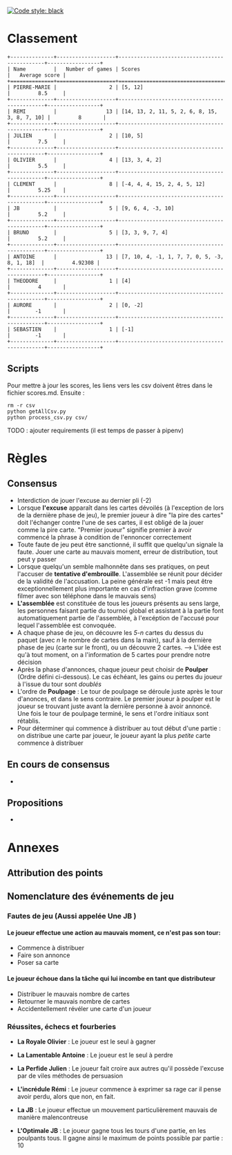 [![Code style: black](https://img.shields.io/badge/code%20style-black-000000.svg)](https://github.com/ambv/black)

# Classement
```
+--------------+-------------------+----------------------------------------------+-----------------+
| Name         |   Number of games | Scores                                       |   Average score |
+==============+===================+==============================================+=================+
| PIERRE-MARIE |                 2 | [5, 12]                                      |         8.5     |
+--------------+-------------------+----------------------------------------------+-----------------+
| REMI         |                13 | [14, 13, 2, 11, 5, 2, 6, 8, 15, 3, 8, 7, 10] |         8       |
+--------------+-------------------+----------------------------------------------+-----------------+
| JULIEN       |                 2 | [10, 5]                                      |         7.5     |
+--------------+-------------------+----------------------------------------------+-----------------+
| OLIVIER      |                 4 | [13, 3, 4, 2]                                |         5.5     |
+--------------+-------------------+----------------------------------------------+-----------------+
| CLEMENT      |                 8 | [-4, 4, 4, 15, 2, 4, 5, 12]                  |         5.25    |
+--------------+-------------------+----------------------------------------------+-----------------+
| JB           |                 5 | [9, 6, 4, -3, 10]                            |         5.2     |
+--------------+-------------------+----------------------------------------------+-----------------+
| BRUNO        |                 5 | [3, 3, 9, 7, 4]                              |         5.2     |
+--------------+-------------------+----------------------------------------------+-----------------+
| ANTOINE      |                13 | [7, 10, 4, -1, 1, 7, 7, 0, 5, -3, 8, 1, 18]  |         4.92308 |
+--------------+-------------------+----------------------------------------------+-----------------+
| THEODORE     |                 1 | [4]                                          |         4       |
+--------------+-------------------+----------------------------------------------+-----------------+
| AURORE       |                 2 | [0, -2]                                      |        -1       |
+--------------+-------------------+----------------------------------------------+-----------------+
| SEBASTIEN    |                 1 | [-1]                                         |        -1       |
+--------------+-------------------+----------------------------------------------+-----------------+
```

## Scripts
Pour mettre à jour les scores, les liens vers les csv doivent êtres dans le fichier scores.md. Ensuite :
```
rm -r csv
python getAllCsv.py
python process_csv.py csv/
```
TODO : ajouter requirements (il est temps de passer à pipenv)

# Règles

## Consensus

- Interdiction de jouer l'excuse au dernier pli (-2)
- Lorsque **l'excuse** apparaît dans les cartes dévoilés (à l'exception de lors de la dernière phase de jeu), le premier joueur à dire "la pire des cartes" doit l'échanger contre l'une de ses cartes, il est obligé de la jouer comme la pire carte. "Premier joueur" signifie premier à avoir commencé la phrase à condition de l'ennoncer correctement
- Toute faute de jeu peut être sanctionné, il suffit que quelqu'un signale la faute. Jouer une carte au mauvais moment, erreur de distribution, tout peut y passer
- Lorsque quelqu'un semble malhonnête dans ses pratiques, on peut l'accuser de **tentative d'embrouille**. L'assemblée se réunit pour décider de la validité de l'accusation. La peine générale est -1 mais peut être exceptionnellement plus importante en cas d'infraction grave (comme filmer avec son téléphone dans le mauvais sens)
- **L'assemblée** est constituée de tous les joueurs présents au sens large, les personnes faisant partie du tournoi global et assistant à la partie font automatiquement partie de l'assemblée, à l'excéption de l'accusé pour lequel l'assemblée est convoquée.
- A chaque phase de jeu, on découvre les *5-n* cartes du dessus du paquet (avec *n* le nombre de cartes dans la main), sauf à la dernière phase de jeu (carte sur le front), ou un découvre 2 cartes. --> L'idée est qu'à tout moment, on a l'information de 5 cartes pour prendre notre décision
- Après la phase d'annonces, chaque joueur peut choisir de **Poulper** (Ordre défini ci-dessous). Le cas échéant, les gains ou pertes du joueur à l'issue du tour sont *doublés*
- L'ordre de **Poulpage** : Le tour de poulpage se déroule juste après le tour d'anonces, et dans le sens contraire. Le premier joueur à poulper est le joueur se trouvant juste avant la dernière personne à avoir annoncé. Une fois le tour de poulpage terminé, le sens et l'ordre initiaux sont rétablis.
- Pour déterminer qui commence à distribuer au tout début d'une partie : on distribue une carte par joueur, le joueur ayant la plus *petite* carte commence à distribuer 

## En cours de consensus

- 

## Propositions 

- 



# Annexes 

## Attribution des points

## Nomenclature des événements de jeu

### Fautes de jeu (Aussi appelée **Une JB** )

#### Le joueur effectue une action au mauvais moment, ce n'est pas son tour: 
- Commence à distribuer
- Faire son annonce 
- Poser sa carte

#### Le joueur échoue dans la tâche qui lui incombe en tant que distributeur 
- Distribuer le mauvais nombre de cartes
- Retourner le mauvais nombre de cartes 
- Accidentellement révéler une carte d'un joueur



### Réussites, échecs et fourberies

- **La Royale Olivier** : Le joueur est le seul à gagner

- **La Lamentable Antoine** : Le joueur est le seul à perdre

- **La Perfide Julien** : Le joueur fait croire aux autres qu'il possède l'excuse par de viles méthodes de persuasion

- **L'incrédule Rémi** : Le joueur commence à exprimer sa rage car il pense avoir perdu, alors que non, en fait.

- **La JB** : Le joueur effectue un mouvement particulièrement mauvais de manière malencontreuse 

- **L'Optimale JB** : Le joueur gagne tous les tours d'une partie, en les poulpants tous. Il gagne ainsi le maximum de points possible par partie : 10
